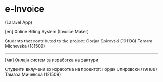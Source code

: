 # e-Invoice

(Laravel App)

[en]
Online Billing System (Invoice Maker)

Students that contributed to the project:
Gorjan Spirovski (191188)
Tamara Michevska (181509)

-------------------------------------------
[мк]
Онлајн систем за изработка на фактури

Студенти вклучени во изработка на проектот:
Горјан Спировски (191188)
Тамара Мичевска (181509)
